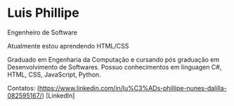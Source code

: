 
<!--
**Legatario/Legatario** is a ✨ _special_ ✨ repository because its `README.md` (this file) appears on your GitHub profile.

Here are some ideas to get you started:

- 🔭 I’m currently working on ...
- 🌱 I’m currently learning ...
- 👯 I’m looking to collaborate on ...
- 🤔 I’m looking for help with ...
- 💬 Ask me about ...
- 📫 How to reach me: ...
- 😄 Pronouns: ...
- ⚡ Fun fact: ...
-->

# Luis Phillipe

Engenheiro de Software

Atualmente estou aprendendo HTML/CSS

Graduado em Engenharia da Computação e cursando pós graduação em Desenvolvimento de Softwares. Possuo conhecimentos em linguagen C#, HTML, CSS, JavaScript, Python. 


Contatos:  (https://www.linkedin.com/in/lu%C3%ADs-phillipe-nunes-dalilla-082595167/) [Linkedln]
